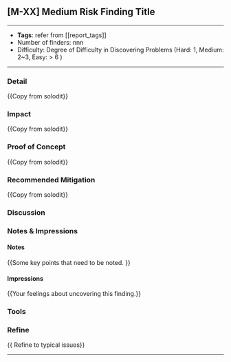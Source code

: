 
## [M-XX] Medium Risk Finding Title

----
- **Tags**: refer from [[report_tags]]
- Number of finders: nnn
- Difficulty: Degree of Difficulty in Discovering Problems (Hard: 1, Medium: 2~3, Easy: > 6 )
---
### Detail

{{Copy from solodit}}
### Impact

{{Copy from solodit}}
### Proof of Concept

{{Copy from solodit}}
### Recommended Mitigation

{{Copy from solodit}}

### Discussion


### Notes & Impressions

#### Notes 
{{Some key points that need to be noted. }}

#### Impressions
{{Your feelings about uncovering this finding.}}

### Tools
### Refine

{{ Refine to typical issues}}

---
